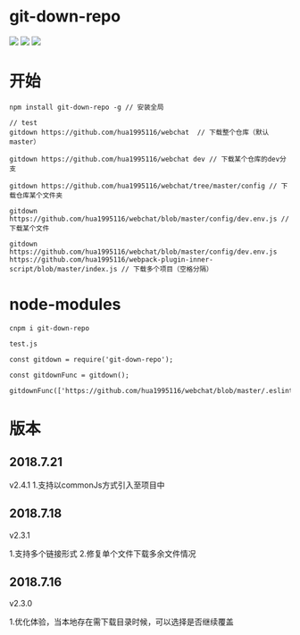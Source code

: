 # git-down-repo

<p algin="center">
    <a href="https://npmcharts.com/compare/git-down-repo?minimal=true" rel="nofollow"><img src="https://img.shields.io/npm/dm/git-down-repo.svg" style="max-width:100%;"></a>
    <a href="https://www.npmjs.com/package/git-down-repo" rel="nofollow"><img src="https://img.shields.io/npm/v/git-down-repo.svg" style="max-width:100%;"></a>
    <a href="https://www.npmjs.com/package/git-down-repo" rel="nofollow"><img src="https://img.shields.io/npm/l/git-down-repo.svg" style="max-width:100%;"></a>
</p>

# 开始

```Shell
npm install git-down-repo -g // 安装全局

// test 
gitdown https://github.com/hua1995116/webchat  // 下载整个仓库（默认master）

gitdown https://github.com/hua1995116/webchat dev // 下载某个仓库的dev分支

gitdown https://github.com/hua1995116/webchat/tree/master/config // 下载仓库某个文件夹

gitdown https://github.com/hua1995116/webchat/blob/master/config/dev.env.js // 下载某个文件

gitdown https://github.com/hua1995116/webchat/blob/master/config/dev.env.js https://github.com/hua1995116/webpack-plugin-inner-script/blob/master/index.js // 下载多个项目（空格分隔）
```

# node-modules

```
cnpm i git-down-repo
```
```
test.js

const gitdown = require('git-down-repo');

const gitdownFunc = gitdown();

gitdownFunc(['https://github.com/hua1995116/webchat/blob/master/.eslintrc.js']);

```

# 版本

## 2018.7.21
v2.4.1
1.支持以commonJs方式引入至项目中

## 2018.7.18
v2.3.1

1.支持多个链接形式
2.修复单个文件下载多余文件情况

## 2018.7.16
v2.3.0

1.优化体验，当本地存在需下载目录时候，可以选择是否继续覆盖
